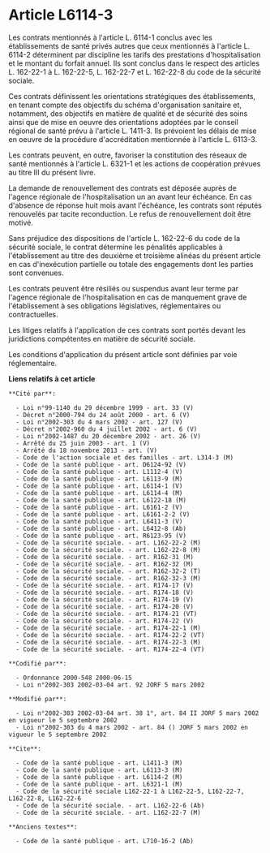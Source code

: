 # Article L6114-3

Les contrats mentionnés à l'article L. 6114-1 conclus avec les établissements de santé privés autres que ceux mentionnés à
l'article L. 6114-2 déterminent par discipline les tarifs des prestations d'hospitalisation et le montant du forfait annuel.
Ils sont conclus dans le respect des articles L. 162-22-1 à L. 162-22-5, L. 162-22-7 et L. 162-22-8 du code de la sécurité
sociale.

Ces contrats définissent les orientations stratégiques des établissements, en tenant compte des objectifs du schéma
d'organisation sanitaire et, notamment, des objectifs en matière de qualité et de sécurité des soins ainsi que de mise en
oeuvre des orientations adoptées par le conseil régional de santé prévu à l'article L. 1411-3. Ils prévoient les délais de
mise en oeuvre de la procédure d'accréditation mentionnée à l'article L. 6113-3.

Les contrats peuvent, en outre, favoriser la constitution des réseaux de santé mentionnés à l'article L. 6321-1 et les
actions de coopération prévues au titre III du présent livre.

La demande de renouvellement des contrats est déposée auprès de l'agence régionale de l'hospitalisation un an avant leur
échéance. En cas d'absence de réponse huit mois avant l'échéance, les contrats sont réputés renouvelés par tacite
reconduction. Le refus de renouvellement doit être motivé.

Sans préjudice des dispositions de l'article L. 162-22-6 du code de la sécurité sociale, le contrat détermine les pénalités
applicables à l'établissement au titre des deuxième et troisième alinéas du présent article en cas d'inexécution partielle ou
totale des engagements dont les parties sont convenues.

Les contrats peuvent être résiliés ou suspendus avant leur terme par l'agence régionale de l'hospitalisation en cas de
manquement grave de l'établissement à ses obligations législatives, réglementaires ou contractuelles.

Les litiges relatifs à l'application de ces contrats sont portés devant les juridictions compétentes en matière de sécurité
sociale.

Les conditions d'application du présent article sont définies par voie réglementaire.

**Liens relatifs à cet article**

	**Cité par**:

	  - Loi n°99-1140 du 29 décembre 1999 - art. 33 (V)
	  - Décret n°2000-794 du 24 août 2000 - art. 6 (V)
	  - Loi n°2002-303 du 4 mars 2002 - art. 127 (V)
	  - Décret n°2002-960 du 4 juillet 2002 - art. 6 (V)
	  - Loi n°2002-1487 du 20 décembre 2002 - art. 26 (V)
	  - Arrêté du 25 juin 2003 - art. 1 (V)
	  - Arrêté du 18 novembre 2013 - art. (V)
	  - Code de l'action sociale et des familles - art. L314-3 (M)
	  - Code de la santé publique - art. D6124-92 (V)
	  - Code de la santé publique - art. L1112-4 (V)
	  - Code de la santé publique - art. L6113-9 (M)
	  - Code de la santé publique - art. L6114-1 (V)
	  - Code de la santé publique - art. L6114-4 (M)
	  - Code de la santé publique - art. L6122-18 (M)
	  - Code de la santé publique - art. L6161-2 (V)
	  - Code de la santé publique - art. L6161-2-2 (V)
	  - Code de la santé publique - art. L6411-3 (V)
	  - Code de la santé publique - art. L6412-8 (Ab)
	  - Code de la santé publique - art. R6123-95 (V)
	  - Code de la sécurité sociale. - art. L162-22-2 (M)
	  - Code de la sécurité sociale. - art. L162-22-8 (M)
	  - Code de la sécurité sociale. - art. R162-31 (M)
	  - Code de la sécurité sociale. - art. R162-32 (M)
	  - Code de la sécurité sociale. - art. R162-32-2 (T)
	  - Code de la sécurité sociale. - art. R162-32-3 (M)
	  - Code de la sécurité sociale. - art. R174-17 (V)
	  - Code de la sécurité sociale. - art. R174-18 (V)
	  - Code de la sécurité sociale. - art. R174-19 (V)
	  - Code de la sécurité sociale. - art. R174-20 (V)
	  - Code de la sécurité sociale. - art. R174-21 (VT)
	  - Code de la sécurité sociale. - art. R174-22 (V)
	  - Code de la sécurité sociale. - art. R174-22-1 (M)
	  - Code de la sécurité sociale. - art. R174-22-2 (VT)
	  - Code de la sécurité sociale. - art. R174-22-3 (M)
	  - Code de la sécurité sociale. - art. R174-22-4 (VT)

	**Codifié par**:

	  - Ordonnance 2000-548 2000-06-15
	  - Loi n°2002-303 2002-03-04 art. 92 JORF 5 mars 2002

	**Modifié par**:

	  - Loi n°2002-303 2002-03-04 art. 38 1°, art. 84 II JORF 5 mars 2002 en vigueur le 5 septembre 2002
	  - Loi n°2002-303 du 4 mars 2002 - art. 84 () JORF 5 mars 2002 en vigueur le 5 septembre 2002

	**Cite**:

	  - Code de la santé publique - art. L1411-3 (M)
	  - Code de la santé publique - art. L6113-3 (M)
	  - Code de la santé publique - art. L6114-2 (M)
	  - Code de la santé publique - art. L6321-1 (M)
	  - Code de la sécurité sociale L162-22-1 à L162-22-5, L162-22-7, L162-22-8, L162-22-6
	  - Code de la sécurité sociale. - art. L162-22-6 (Ab)
	  - Code de la sécurité sociale. - art. L162-22-7 (M)

	**Anciens textes**:

	  - Code de la santé publique - art. L710-16-2 (Ab)
